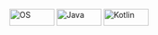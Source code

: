


 <div style="display: inline_block"><br>
  <img align="center" alt="OS" height="30" width="80" src="https://img.shields.io/badge/Debian-A81D33?style=for-the-badge&logo=debian&logoColor=white">
  <img align="center" alt="Java" height="30" width="80" src="https://img.shields.io/badge/Java-ED8B00?style=for-the-badge&logo=openjdk&logoColor=white">
  <img align="center" alt="Kotlin" height="30" width="80" src="https://img.shields.io/badge/Kotlin-0095D5?&style=for-the-badge&logo=kotlin&logoColor=white">

</div>

